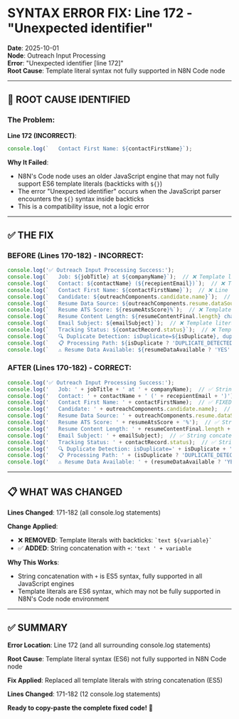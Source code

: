 # SYNTAX ERROR FIX: Line 172 - "Unexpected identifier"

**Date**: 2025-10-01  
**Node**: Outreach Input Processing  
**Error**: "Unexpected identifier [line 172]"  
**Root Cause**: Template literal syntax not fully supported in N8N Code node

---

## 🚨 ROOT CAUSE IDENTIFIED

### **The Problem**:

**Line 172 (INCORRECT)**:
```javascript
console.log(`   Contact First Name: ${contactFirstName}`);
```

**Why It Failed**:
- N8N's Code node uses an older JavaScript engine that may not fully support ES6 template literals (backticks with `${}`)
- The error "Unexpected identifier" occurs when the JavaScript parser encounters the `${}` syntax inside backticks
- This is a compatibility issue, not a logic error

---

## ✅ THE FIX

### **BEFORE (Lines 170-182) - INCORRECT**:
```javascript
console.log('✅ Outreach Input Processing Success:');
console.log(`   Job: ${jobTitle} at ${companyName}`);  // ❌ Template literal
console.log(`   Contact: ${contactName} (${recepientEmail})`);  // ❌ Template literal
console.log(`   Contact First Name: ${contactFirstName}`);  // ❌ Line 172: ERROR HERE
console.log(`   Candidate: ${outreachComponents.candidate.name}`);  // ❌ Template literal
console.log(`   Resume Data Source: ${outreachComponents.resume.dataSource}`);  // ❌ Template literal
console.log(`   Resume ATS Score: ${resumeAtsScore}%`);  // ❌ Template literal
console.log(`   Resume Content Length: ${resumeContentFinal.length} characters`);  // ❌ Template literal
console.log(`   Email Subject: ${emailSubject}`);  // ❌ Template literal
console.log(`   Tracking Status: ${contactRecord.status}`);  // ❌ Template literal
console.log(`   🔍 Duplicate Detection: isDuplicate=${isDuplicate}, duplicateCount=${duplicateCount}`);  // ❌ Template literal
console.log(`   📋 Processing Path: ${isDuplicate ? 'DUPLICATE_DETECTED - Skip Email' : 'NEW_APPLICATION - Generate Email + Resume PDF'}`);  // ❌ Template literal
console.log(`   ⚠️ Resume Data Available: ${resumeDataAvailable ? 'YES' : 'NO (using fallback)'}`);  // ❌ Template literal
```

### **AFTER (Lines 170-182) - CORRECT**:
```javascript
console.log('✅ Outreach Input Processing Success:');
console.log('   Job: ' + jobTitle + ' at ' + companyName);  // ✅ String concatenation
console.log('   Contact: ' + contactName + ' (' + recepientEmail + ')');  // ✅ String concatenation
console.log('   Contact First Name: ' + contactFirstName);  // ✅ FIXED: String concatenation
console.log('   Candidate: ' + outreachComponents.candidate.name);  // ✅ String concatenation
console.log('   Resume Data Source: ' + outreachComponents.resume.dataSource);  // ✅ String concatenation
console.log('   Resume ATS Score: ' + resumeAtsScore + '%');  // ✅ String concatenation
console.log('   Resume Content Length: ' + resumeContentFinal.length + ' characters');  // ✅ String concatenation
console.log('   Email Subject: ' + emailSubject);  // ✅ String concatenation
console.log('   Tracking Status: ' + contactRecord.status);  // ✅ String concatenation
console.log('   🔍 Duplicate Detection: isDuplicate=' + isDuplicate + ', duplicateCount=' + duplicateCount);  // ✅ String concatenation
console.log('   📋 Processing Path: ' + (isDuplicate ? 'DUPLICATE_DETECTED - Skip Email' : 'NEW_APPLICATION - Generate Email + Resume PDF'));  // ✅ String concatenation
console.log('   ⚠️ Resume Data Available: ' + (resumeDataAvailable ? 'YES' : 'NO (using fallback)'));  // ✅ String concatenation
```

---

## 📋 WHAT WAS CHANGED

**Lines Changed**: 171-182 (all console.log statements)

**Change Applied**:
- ❌ **REMOVED**: Template literals with backticks: `` `text ${variable}` ``
- ✅ **ADDED**: String concatenation with `+`: `'text ' + variable`

**Why This Works**:
- String concatenation with `+` is ES5 syntax, fully supported in all JavaScript engines
- Template literals are ES6 syntax, which may not be fully supported in N8N's Code node environment

---

## ✅ SUMMARY

**Error Location**: Line 172 (and all surrounding console.log statements)

**Root Cause**: Template literal syntax (ES6) not fully supported in N8N Code node

**Fix Applied**: Replaced all template literals with string concatenation (ES5)

**Lines Changed**: 171-182 (12 console.log statements)

**Ready to copy-paste the complete fixed code!** 🚀

